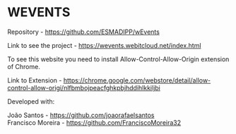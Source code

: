 # WEVENTS

Repository - https://github.com/ESMADIPP/wEvents


Link to see the project - https://wevents.webitcloud.net/index.html

To see this website you need to install Allow-Control-Allow-Origin extension of Chrome.

Link to Extension - https://chrome.google.com/webstore/detail/allow-control-allow-origi/nlfbmbojpeacfghkpbjhddihlkkiljbi


Developed with:

João Santos - https://github.com/joaorafaelsantos <br>
Francisco Moreira - https://github.com/FranciscoMoreira32

